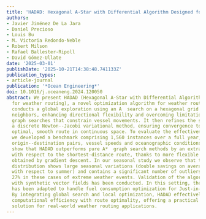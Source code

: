 ```yaml
---
title: 'HADAD: Hexagonal A-Star with Differential Algorithm Designed for Weather Routing'
authors:
- Javier Jiménez De La Jara
- Daniel Precioso
- Louis Bu
- M. Victoria Redondo-Neble
- Robert Milson
- Rafael Ballester-Ripoll
- David Gómez-Ullate
date: '2025-03-01'
publishDate: '2025-10-21T14:38:48.741133Z'
publication_types:
- article-journal
publication: '*Ocean Engineering*'
doi: 10.1016/j.oceaneng.2024.120050
abstract: We present HADAD (Hexagonal A-Star with Differential Algorithm Designed
  for weather routing), a novel optimization algorithm for weather routing. HADAD
  conducts a global exploration using an A  search on a hexagonal grid with higher-order
  neighbors, enhancing directional flexibility and overcoming limitations of traditional
  graph searches that constrain vessel movements. It then refines the solution using
  a discrete Newton--Jacobi variational method, ensuring convergence to a locally
  optimal, smooth route in continuous space. To evaluate the effectiveness of HADAD,
  we developed a benchmark comprising 1,560 instances over a full year, varying in
  origin--destination pairs, vessel speeds and oceanographic conditions. Our results
  show that HADAD outperforms pure A*  graph search methods by an extra 4% savings
  with respect to the shortest-distance route, thanks to more flexible smoother trajectories
  obtained by gradient descent. In our seasonal study we observe that the savings
  distribution shows large seasonal variations (double savings on average in winter
  with respect to summer) and contains a significant number of outliers. Savings reach
  27% in these cases of extreme weather events. Validation of the algorithm performed
  with synthetic vector fields has been conducted. In this setting, the algorithm
  has been adapted to handle fuel consumption optimization for Just-in-Time arrival.
  By integrating global search and local optimization, HADAD effectively balances
  computational efficiency with route optimality, offering a practical and adaptable
  solution for real-world weather routing applications.
---
```

